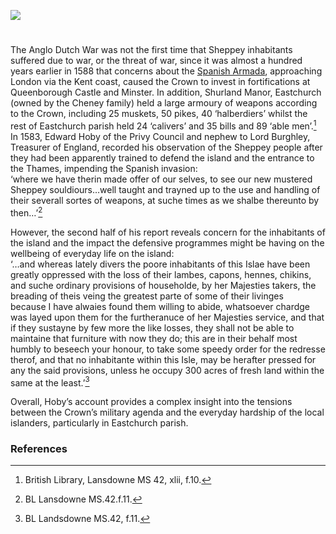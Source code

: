 <a href="https://dev.visual-essays.app"><img src="https://dev-visual-essays.netlify.app/images/ve-button.png"/></a> 
<param author="Dr Melanie Caiazza" banner="/images/banners/16c.jpg" layout="vtl" title="Sheppey at war in the 16th century" ve-config/> 

<param aliases="Sheppey" eid="Q1500299" ve-entity/> 
<param aliases="Shurland Manor" eid="Q105782444" ve-entity/>
<param aliases="Minster" eid="Q609390" ve-entity/>
<param aliases="Queenborough Castle" eid="Q17643879" ve-entity/>

#

The Anglo Dutch War was not the first time that Sheppey inhabitants suffered due to war, or the threat of war, since it was almost a hundred years earlier in 1588 that concerns about the [Spanish Armada](/16c/16c-spanish-armada), approaching London via the Kent coast, caused the Crown to invest in fortifications at Queenborough Castle and Minster.  In addition, Shurland Manor, Eastchurch (owned by the Cheney family) held a large armoury of weapons according to the Crown, including 25 muskets, 50 pikes, 40 ‘halberdiers’ whilst the rest of Eastchurch parish held 24 ‘calivers’ and 35 bills and 89 ‘able men’.[^ref1]  In 1583, Edward Hoby of the Privy Council and nephew to Lord Burghley, Treasurer of England, recorded his observation of the Sheppey people after they had been apparently trained to defend the island and the entrance to the Thames, impending the Spanish invasion:
<br/>
	‘where we have therin made offer of our selves, to see our new 
	mustered Sheppey souldiours…well taught and trayned up to the use 
	and handling of their severall sortes of weapons, at suche times as we
	 shalbe thereunto by then…’[^ref2]  
<param ve-image-v2 manifest="https://iiif.juncture-digital.org/wc:Queenborough_Castle_1784.png/manifest.json">

However, the second half of his report reveals concern for the inhabitants of the island and the impact the defensive programmes might be having on the wellbeing of everyday life on the island:
<br/>
	‘…and whereas lately divers the poore inhabitants of this Islae have 
	been greatly oppressed with the loss of their lambes, capons, hennes, 
	chikins, and suche ordinary provisions of householde, by her Majesties 
	takers, the breading of theis veing the greatest parte of some of their livinges 	
	because I have alwaies found them willing to abide, whatsoever chardge 
	was layed upon them for the furtheranuce of her Majesties service, and 
	that if they sustayne by few more the like losses, they shall not be able 
	to maintaine that furniture with now they do; this are in their behalf most 
	humbly to beseech your honour, to take some speedy order for the redresse 
	therof, and that no inhabitante within this Isle, may be herafter pressed for 
	any the said provisions, unless he occupy 300 acres of fresh land within the 
	same at the least.’[^ref3]
<param label="Detail of Sheppey, John Speed map of Kent, 1611" url="https://stor.artstor.org/stor/2c221d42-8be8-432e-80c5-a1c13e87ea9d" ve-image/>

Overall, Hoby’s account provides a complex insight into the tensions between the Crown’s military agenda and the everyday hardship of the local islanders, particularly in Eastchurch parish.
<param ve-image-v2 manifest="https://iiif.juncture-digital.org/wc:Sheppey_Cliff_Top_-_geograph.org.uk_-_389427.jpg/manifest.json">

### References

[^ref1]: British Library, Lansdowne MS 42, xlii, f.10.
[^ref2]: BL Lansdowne MS.42.f.11.
[^ref3]: BL Landsdowne MS.42, f.11.


